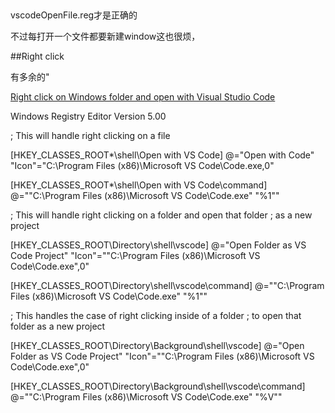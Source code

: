 ##

vscodeOpenFile.reg才是正确的

不过每打开一个文件都要新建window这也很烦，


##Right click 

有多余的\"

[Right click on Windows folder and open with Visual Studio Code](http://thisdavej.com/right-click-on-windows-folder-and-open-with-visual-studio-code/)

Windows Registry Editor Version 5.00

; This will handle right clicking on a file

[HKEY_CLASSES_ROOT\*\shell\Open with VS Code]
@="Open with Code"
"Icon"="C:\\Program Files (x86)\\Microsoft VS Code\\Code.exe,0"

[HKEY_CLASSES_ROOT\*\shell\Open with VS Code\command]
@="\"C:\\Program Files (x86)\\Microsoft VS Code\\Code.exe\" \"%1\""

; This will handle right clicking on a folder and open that folder
; as a new project

[HKEY_CLASSES_ROOT\Directory\shell\vscode]
@="Open Folder as VS Code Project"
"Icon"="\"C:\\Program Files (x86)\\Microsoft VS Code\\Code.exe\",0"

[HKEY_CLASSES_ROOT\Directory\shell\vscode\command]
@="\"C:\\Program Files (x86)\\Microsoft VS Code\\Code.exe\" \"%1\""

; This handles the case of right clicking inside of a folder
; to open that folder as a new project

[HKEY_CLASSES_ROOT\Directory\Background\shell\vscode]
@="Open Folder as VS Code Project"
"Icon"="\"C:\\Program Files (x86)\\Microsoft VS Code\\Code.exe\",0"

[HKEY_CLASSES_ROOT\Directory\Background\shell\vscode\command]
@="\"C:\\Program Files (x86)\\Microsoft VS Code\\Code.exe\" \"%V\""